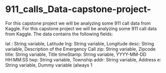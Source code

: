 # 911_calls_Data-capstone-project-
For this capstone project we will be analyzing some 911 call data from Kaggle. For this capstone project we will be analyzing some 911 call data from Kaggle. The data contains the following fields:

lat : String variable, Latitude lng: String variable, Longitude desc: String variable, Description of the Emergency Call zip: String variable, Zipcode title: String variable, Title timeStamp: String variable, YYYY-MM-DD HH:MM:SS twp: String variable, Township addr: String variable, Address e: String variable, Dummy variable (always 1

